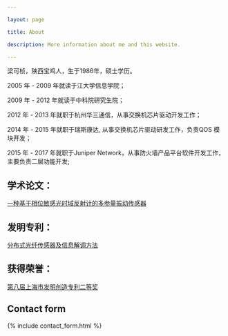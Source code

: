 ```yaml
---

layout: page

title: About

description: More information about me and this website.

---
```



梁可桢，陕西宝鸡人，生于1986年，硕士学历。

2005 年 - 2009 年就读于江大学信息学院；

2009 年 - 2012 年就读于中科院研究生院；

2012 年 - 2013 年就职于杭州华三通信，从事交换机芯片驱动开发工作；

2014 年 - 2015 年就职于瑞斯康达, 从事交换机芯片驱动研发工作，负责QOS 模块开发；

2015 年 - 2017 年就职于Juniper Network，从事防火墙产品平台软件开发工作，主要负责二层功能开发;

## 学术论文：

[一种基于相位敏感光时域反射计的多参量振动传感器](http://www.cnki.com.cn/Article/CJFDTotal-JJZZ201208025.htm)
## 发明专利：
[分布式光纤传感器及信息解调方法](http://www.soopat.com/Patent/201210099835)

## 获得荣誉：
[第八届上海市发明创造专利二等奖](http://sh.eastday.com/m/20161219/u1ai10172274.html)


## Contact form


{% include contact_form.html %}

 
